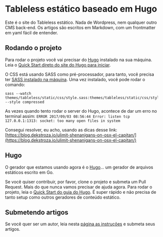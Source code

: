 # Tableless estático baseado em Hugo
Este é o site do Tableless estático. Nada de Wordpress, nem qualquer outro CMS back-end. Os artigos são escritos em Markdown, com um frontmatter em yaml fácil de entender.

## Rodando o projeto
Para rodar o projeto você vai precisar do [Hugo](https://gohugo.io/) instalado na sua máquina. Leia o [Quick Start direto do site do Hugo para iniciar](https://gohugo.io/getting-started/quick-start/).

O CSS está usando SASS como pré-processador, para tanto, você precisa ter [SASS instalado na máquina](http://sass-lang.com/install). Uma vez instalado, você pode rodar o comando:

```
sass --watch themes/tableless/static/css/style.sass:themes/tableless/static/css/style.css --style compressed
```

As vezes quando tento rodar o server do Hugo, acontece de dar um erro no terminal assim: `ERROR 2017/09/03 08:56:44 Error: listen tcp 127.0.0.1:1313: socket: too many open files in system`

Consegui resolver, eu acho, usando as dicas desse link: [https://blog.dekstroza.io/ulimit-shenanigans-on-osx-el-capitan/](https://blog.dekstroza.io/ulimit-shenanigans-on-osx-el-capitan/)

## Hugo
O gerador que estamos usando agora é o [Hugo](https://gohugo.io/)... um gerador de arquivos estáticos escrito em Go.

Se você quiser contribuir, por favor, clone o projeto e submeta um Pull Request. Mais do que nunca vamos precisar de ajuda agora.
Para rodar o projeto, leia o [Quick Start do guia do Hugo](https://gohugo.io/overview/quickstart/). É super rápido e não precisa de tanto setup como outros geradores de conteúdo estático.

## Submetendo artigos
Se você quer ser um autor, leia nesta [página as instruções](http://tableless.com.br/seja-um-autor/) e submeta seus artigos.

